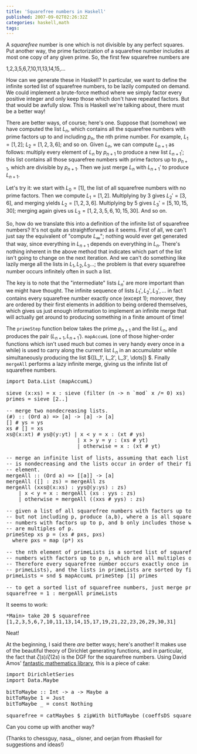 ```yaml
---
title: 'Squarefree numbers in Haskell'
published: 2007-09-02T02:26:32Z
categories: haskell,math
tags: 
---
```


A <em>squarefree</em> number is one which is not divisible by any perfect squares.  Put another way, the prime factorization of a squarefree number includes at most one copy of any given prime.  So, the first few squarefree numbers are

1,2,3,5,6,7,10,11,13,14,15,...

How can we generate these in Haskell?  In particular, we want to define the infinite sorted list of squarefree numbers, to be lazily computed on demand.  We could implement a brute-force method where we simply factor every positive integer and only keep those which don't have repeated factors.  But that would be awfully slow.  This is Haskell we're talking about, there must be a better way!

There are better ways, of course; here's one.  Suppose that (somehow) we have computed the list $L_n$, which contains all the squarefree numbers with prime factors up to and including $p_n$, the nth prime number.  For example, $L_1 = [1,2]$; $L_2 = [1,2,3,6]$; and so on.  Given $L_n$, we can compute $L_{n+1}$ as follows: multiply every element of $L_n$ by $p_{n+1}$ to produce a new list $L_{n+1}'$; this list contains all those squarefree numbers with prime factors up to $p_{n+1}$, which are divisible by $p_{n+1}$.  Then we just merge $L_n$ with $L_{n+1}'$ to produce $L_{n+1}$.

Let's try it: we start with $L_0 = [1]$, the list of all squarefree numbers with no prime factors.  Then we compute $L_1 = [1,2]$.  Multiplying by 3 gives $L_2' = [3,6]$, and merging yields $L_2 = [1,2,3,6]$.  Multiplying by 5 gives $L_3' = [5,10,15,30]$; merging again gives us $L_3 = [1,2,3,5,6,10,15,30]$.  And so on.

So, how do we translate this into a definition of the infinite list of squarefree numbers?  It's not quite as straightforward as it seems.  First of all, we can't just say the equivalent of "compute $L_{\infty}$"; nothing would ever get generated that way, since everything in $L_{n+1}$ depends on everything in $L_{n}$.  There's nothing inherent in the above method that indicates which part of the list isn't going to change on the next iteration.  And we can't do something like lazily merge all the lists in $L_1, L_2, L_3\dots$; the problem is that every squarefree number occurs infinitely often in such a list.

The key is to note that the "intermediate" lists $L_n'$ are more important than we might have thought.  The infinite sequence of lists $L_1', L_2', L_3',\dots$ in fact contains every squarefree number exactly once (except 1); moreover, they are ordered by their first elements in addition to being ordered themselves, which gives us just enough information to implement an infinite merge that will actually get around to producing something in a finite amount of time!

The <code>primeStep</code> function below takes the prime $p_{n+1}$ and the list $L_n$, and produces the pair $(L_{n+1}, L_{n+1}')$.  <code>mapAccumL</code> (one of those higher-order functions which isn't used much but comes in very handy every once in a while) is used to carry along the current list $L_n$ in an accumulator while simultaneously producing the list ${[L_1', L_2', L_3', \dots]} $.  Finally <code>mergeAll</code> performs a lazy infinite merge, giving us the infinite list of squarefree numbers.
<pre>
import Data.List (mapAccumL)

sieve (x:xs) = x : sieve (filter (n -&gt; n `mod` x /= 0) xs)
primes = sieve [2..]

-- merge two nondecreasing lists.
(#) :: (Ord a) =&gt; [a] -&gt; [a] -&gt; [a]
[] # ys = ys
xs # [] = xs
xs@(x:xt) # ys@(y:yt) | x &lt; y = x : (xt # ys)
                       | x &gt; y = y : (xs # yt)
                       | otherwise = x : (xt # yt)

-- merge an infinite list of lists, assuming that each list
-- is nondecreasing and the lists occur in order of their first
-- element.
mergeAll :: (Ord a) =&gt; [[a]] -&gt; [a]
mergeAll ([] : zs) = mergeAll zs
mergeAll (xxs@(x:xs) : yys@(y:ys) : zs)
    | x &lt; y = x : mergeAll (xs : yys : zs)
    | otherwise = mergeAll ((xxs # yys) : zs)

-- given a list of all squarefree numbers with factors up to
-- but not including p, produce (a,b), where a is all squarefree
-- numbers with factors up to p, and b only includes those which
-- are multiples of p.
primeStep xs p = (xs # pxs, pxs)
  where pxs = map (p*) xs

-- the nth element of primeLists is a sorted list of squarefree
-- numbers with factors up to p_n, which are all multiples of p_n.
-- Therefore every squarefree number occurs exactly once in (concat
-- primeLists), and the lists in primeLists are sorted by first element.
primeLists = snd $ mapAccumL primeStep [1] primes

-- to get a sorted list of squarefree numbers, just merge primeLists.
squarefree = 1 : mergeAll primeLists</pre>
It seems to work:
<pre>
*Main&gt; take 20 $ squarefree
[1,2,3,5,6,7,10,11,13,14,15,17,19,21,22,23,26,29,30,31]</pre>
Neat!

At the beginning, I said there <em>are</em> better ways; here's another!  It makes use of the beautiful theory of Dirichlet generating functions, and in particular, the fact that $\zeta(s)/\zeta(2s)$ is the DGF for the squarefree numbers.  Using David Amos' <a href="http://www.polyomino.f2s.com/david/haskell/main.html">fantastic mathematics library</a>, this is a piece of cake:
<pre>
import DirichletSeries
import Data.Maybe

bitToMaybe :: Int -&gt; a -&gt; Maybe a
bitToMaybe 1 = Just
bitToMaybe _ = const Nothing

squarefree = catMaybes $ zipWith bitToMaybe (coeffsDS squarefreeDGF) [1..]</pre>
Can you come up with another way?

(Thanks to chessguy, nasa_, olsner, and oerjan from #haskell for suggestions and ideas!)


